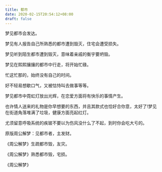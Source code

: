 ```yaml
---
title: 都市
date: 2020-02-15T20:54:12+08:00
draft: false
---
```


梦见都市会发达。

梦见有人报告自己所熟悉的都市遭到毁灭，住宅会遭受损失。

梦见听到陌生都市遭到毁灭，意味着亲戚的衡宇要坍毁。

梦见在熙熙攘攘的都市中行走，将开始忙碌。

忙这忙那的，始终没有自己的时间。

好不轻易想歇口气，又被怙恃叫去做事等等。

梦见都市中霓虹灯放出光辉，在恋爱方面将有快乐的事情产生。

也许情人送来的礼物是你早想要的东西，并且其款式也恰好合你意，太好了!梦见在街道角落堆满了垃圾，健康方面亮起红灯。

尤须留意呼吸系统的疾玻不要以为伤风没什么了不起，到时你会吃大亏的。

原版周公解梦：见都市者，主发财。

《周公解梦》生疏都市毁，友灾。

《周公解梦》熟悉都市毁，宅损。

《周公解梦》